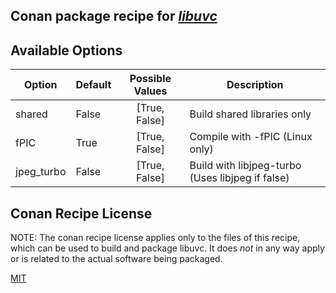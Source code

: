 ## Conan package recipe for [*libuvc*](https://github.com/libuvc/libuvc)

## Available Options
| Option        | Default | Possible Values  | Description |
| ------------- |:----------------- |:------------:| ----- |
| shared      | False |  [True, False] | Build shared libraries only |
| fPIC      | True |  [True, False] | Compile with -fPIC (Linux only) |
| jpeg_turbo   | False |  [True, False] | Build with libjpeg-turbo (Uses libjpeg if false) |

## Conan Recipe License

NOTE: The conan recipe license applies only to the files of this recipe, which can be used to build and package libuvc.
It does *not* in any way apply or is related to the actual software being packaged.

[MIT](LICENSE)